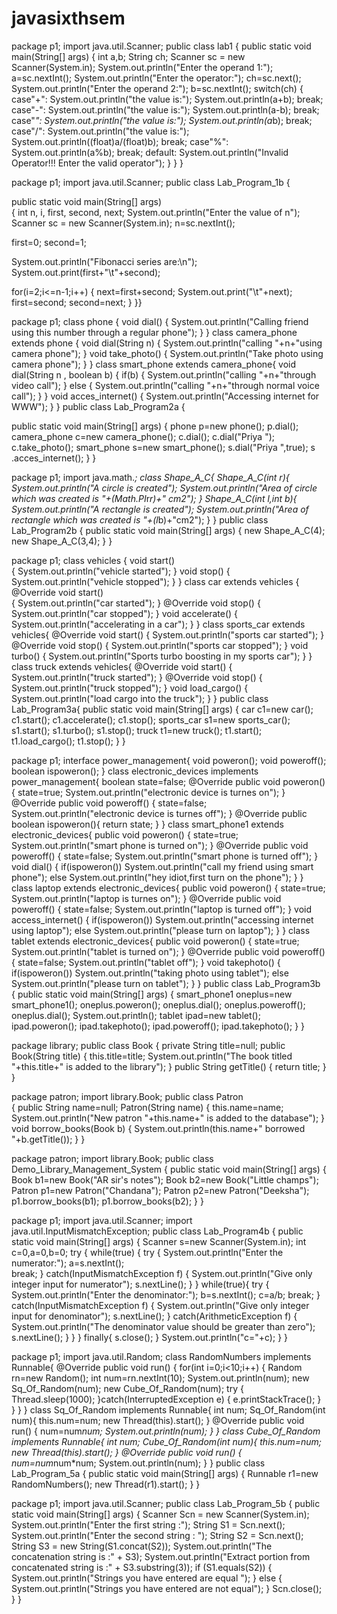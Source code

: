 # javasixthsem
 
package p1; 
import java.util.Scanner; 
public class lab1 { 
 public static void main(String[] args) { 
  int a,b; 
  String ch; 
  Scanner sc = new Scanner(System.in); 
   System.out.println("Enter the operand 1:"); 
   a=sc.nextInt(); 
   System.out.println("Enter the operator:"); 
   ch=sc.next(); 
   System.out.println("Enter the operand 2:"); 
   b=sc.nextInt(); 
   switch(ch) { 
    case"+": 
     System.out.println("the value is:"); 
     System.out.println(a+b); 
     break; 
    case"-": 
     System.out.println("the value is:"); 
     System.out.println(a-b); 
     break; 
    case"*": 
     System.out.println("the value is:"); 
     System.out.println(a*b); 
     break; 
    case"/": 
     System.out.println("the value is:"); 
     System.out.println((float)a/(float)b); 
     break; 
    case"%": 
     System.out.println(a%b); 
     break; 
default: 
  System.out.println("Invalid Operator!!! Enter the valid operator"); 
     } 
   }
   }


   package p1; 
import java.util.Scanner; 
public class Lab_Program_1b { 
  
  public static void main(String[] args)  
  { 
   int n, i, first, second, next; 
   System.out.println("Enter the value of n"); 
   Scanner sc = new Scanner(System.in); 
   n=sc.nextInt(); 
    
   first=0; 
   second=1; 
    
   System.out.println("Fibonacci series are:\n"); 
   System.out.print(first+"\t"+second); 
    
   for(i=2;i<=n-1;i++) 
   { 
    next=first+second; 
    System.out.print("\t"+next); 
    first=second; 
    second=next; 
  } 
 }}


 package p1; 
class phone 
{ 
void dial() { 
  System.out.println("Calling friend using this number through a regular phone"); 
 } 
} 
class camera_phone extends phone { 
 void dial(String n) { 
  System.out.println("calling "+n+"using camera phone"); 
 } 
 void take_photo() { 
  System.out.println("Take photo using camera phone"); 
 } 
} 
class smart_phone extends camera_phone{ 
 void dial(String n , boolean b) { 
   if(b) { 
    System.out.println("calling "+n+"through video call"); 
   } 
   else { 
    System.out.println("calling "+n+"through normal voice call"); 
   } 
  } 
  void acces_internet() { 
   System.out.println("Accessing internet for WWW"); 
  } } 
public class Lab_Program2a { 
 
 public static void main(String[] args) { 
  phone p=new phone(); 
  p.dial();   
  camera_phone c=new camera_phone(); 
  c.dial(); 
  c.dial("Priya "); 
c.take_photo(); 
smart_phone s=new smart_phone(); 
s.dial("Priya ",true); 
s .acces_internet(); 
} 
}



package p1; 
import java.math.*; 
class Shape_A_C{ 
Shape_A_C(int r){ 
System.out.println("A circle is created"); 
System.out.println("Area of circle which was created is 
"+(Math.PI*r*r)+" cm2"); 
} 
Shape_A_C(int l,int b){ 
System.out.println("A rectangle is created"); 
System.out.println("Area of rectangle which was created is 
"+(l*b)+"cm2"); 
} 
} 
public class Lab_Program2b { 
public static void main(String[] args) { 
new Shape_A_C(4); 
new Shape_A_C(3,4); 
} 
} 



package p1; 
class vehicles 
{ 
void start()  
{ 
System.out.println("vehicle started"); 
} 
void stop() { 
System.out.println("vehicle stopped"); 
} 
} 
class car extends vehicles 
{ 
@Override 
void start()  
{ 
System.out.println("car started"); 
} 
@Override 
void stop() { 
System.out.println("car stopped"); 
} 
void accelerate() { 
System.out.println("accelerating in a car"); 
} 
} 
class sports_car extends vehicles{ 
@Override 
void start() { 
System.out.println("sports car started"); 
} 
@Override 
void stop() { 
System.out.println("sports car stopped"); 
} 
void turbo() { 
System.out.println("Sports turbo boosting in my sports car"); 
} 
} 
class truck extends vehicles{ 
@Override 
void start() { 
System.out.println("truck started"); 
} 
@Override 
void stop() { 
System.out.println("truck stopped"); 
} 
void load_cargo() { 
System.out.println("load cargo into the truck"); 
} 
} 
public class Lab_Program3a{ 
public static void main(String[] args) { 
car c1=new car(); 
c1.start(); 
c1.accelerate(); 
c1.stop(); 
sports_car s1=new sports_car(); 
s1.start(); 
s1.turbo(); 
s1.stop(); 
truck t1=new truck(); 
t1.start(); 
t1.load_cargo(); 
t1.stop(); 
} 
}



package p1; 
interface power_management{ 
void poweron(); 
void poweroff(); 
boolean ispoweron(); 
} 
class electronic_devices implements power_management{ 
boolean state=false; 
@Override 
public void poweron() { 
state=true; 
System.out.println("electronic device is turnes on"); 
} 
@Override 
public void poweroff() { 
state=false; 
System.out.println("electronic device is turnes off"); 
} 
@Override 
public boolean ispoweron(){ 
return state; 
} 
} 
class smart_phone1 extends electronic_devices{ 
public void poweron() { 
state=true; 
System.out.println("smart phone is turned on"); 
} 
@Override 
public void poweroff() { 
state=false; 
System.out.println("smart phone is turned off"); 
} 
void 
dial() { 
if(ispoweron()) 
System.out.println("call my friend using smart phone"); 
else 
System.out.println("hey idiot,first turn on the phone"); 
} 
} 
class laptop extends electronic_devices{ 
public void poweron() { 
state=true; 
System.out.println("laptop is turnes on"); 
} 
@Override 
public void poweroff() { 
state=false; 
System.out.println("laptop is turned off"); 
} 
void access_internet() { 
if(ispoweron()) 
System.out.println("accessing internet using laptop"); 
else 
System.out.println("please turn on laptop"); 
} 
} 
class tablet extends electronic_devices{ 
public void poweron() { 
state=true; 
System.out.println("tablet is turned on"); 
} 
@Override 
public void poweroff() { 
state=false; 
System.out.println("tablet off"); 
} 
void takephoto() { 
if(ispoweron()) 
System.out.println("taking photo using tablet"); 
else 
System.out.println("please turn on tablet"); 
} 
} 
public class Lab_Program3b { 
public static void main(String[] args) { 
smart_phone1 oneplus=new smart_phone1(); 
oneplus.poweron(); 
oneplus.dial(); 
oneplus.poweroff(); 
oneplus.dial(); 
System.out.println(); 
tablet ipad=new tablet(); 
ipad.poweron(); 
ipad.takephoto(); 
ipad.poweroff(); 
ipad.takephoto(); 
} 
}



package library; 
public class Book { 
private String title=null; 
public Book(String title) 
{ 
this.title=title; 
System.out.println("The book titled "+this.title+" is added to the library"); 
} 
public String getTitle() 
{ 
return title; 
} 
}

package patron; 
import library.Book; 
public class Patron  
{ 
public String name=null; 
Patron(String name) 
{ 
this.name=name; 
System.out.println("New patron "+this.name+" is added to the database"); 
} 
void borrow_books(Book b) 
{ 
System.out.println(this.name+" borrowed "+b.getTitle()); 
} 
}

package patron; 
import library.Book; 
public class Demo_Library_Management_System { 
public static void main(String[] args) { 
Book b1=new Book("AR sir's notes"); 
Book b2=new Book("Little champs"); 
Patron p1=new Patron("Chandana"); 
Patron p2=new Patron("Deeksha"); 
p1.borrow_books(b1); 
p1.borrow_books(b2); 
} 
}

package p1; 
import java.util.Scanner; 
import java.util.InputMismatchException; 
public class Lab_Program4b { 
public static void main(String[] args) { 
 Scanner s=new Scanner(System.in); 
 int c=0,a=0,b=0; 
 try { 
  while(true) { 
   try { 
    System.out.println("Enter the numerator:"); 
    a=s.nextInt();  
    break; 
   } 
   catch(InputMismatchException f) { 
    System.out.println("Give only integer input for numerator"); 
    s.nextLine(); 
   } 
  } 
  while(true){ 
   try { 
    System.out.println("Enter the denominator:"); 
    b=s.nextInt(); 
    c=a/b; 
    break; 
   } 
   catch(InputMismatchException f) { 
    System.out.println("Give only integer input for denominator"); 
    s.nextLine(); 
   } 
   catch(ArithmeticException f) { 
   System.out.println("The denominator value should be greater than zero"); 
   s.nextLine(); 
   } 
   } 
  } 
  finally{ 
   s.close(); 
  } 
  System.out.println("c="+c); 
 } 
}



package p1; 
import java.util.Random; 
class RandomNumbers implements Runnable{ 
@Override 
public void run() { 
for(int i=0;i<10;i++) { 
Random rn=new Random(); 
int num=rn.nextInt(10); 
System.out.println(num); 
new Sq_Of_Random(num); 
new Cube_Of_Random(num); 
try { 
Thread.sleep(1000); 
}catch(InterruptedException e) { 
e.printStackTrace(); 
} 
} 
} 
} 
class Sq_Of_Random implements Runnable{ 
int num; 
Sq_Of_Random(int num){ 
this.num=num; 
new Thread(this).start(); 
} 
@Override 
public void run() { 
num=num*num; 
System.out.println(num); 
} 
} 
class Cube_Of_Random implements Runnable{ 
int num; 
Cube_Of_Random(int num){ 
this.num=num; 
new Thread(this).start(); 
} 
@Override 
public void run() { 
num=num*num*num; 
System.out.println(num); 
} 
} 
public class Lab_Program_5a { 
public static void main(String[] args) { 
Runnable r1=new RandomNumbers(); 
new Thread(r1).start(); 
} 
}


package p1; 
import java.util.Scanner; 
public class Lab_Program_5b { 
public static void main(String[] args) { 
Scanner Scn = new Scanner(System.in); 
System.out.println("Enter the first string :"); 
String S1 = Scn.next(); 
System.out.println("Enter the second string : "); 
String S2 = Scn.next(); 
String S3 = new String(S1.concat(S2)); 
System.out.println("The concatenation string is :" + S3); 
System.out.println("Extract portion from concatenated string is :" + S3.substring(3)); 
if (S1.equals(S2)) { 
System.out.println("Strings you have entered are equal "); 
} else { 
System.out.println("Strings you have entered are not equal"); 
} 
Scn.close(); 
} 
}



